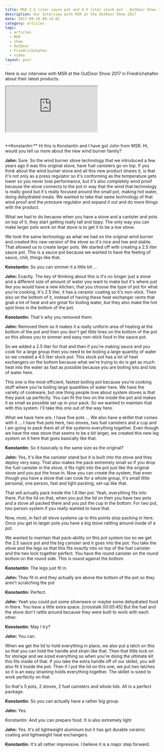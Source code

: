 ```yaml
---
title: MSR 2.5 liter sauce pot and 4.5 liter stock pot - OutDoor Show 2017 Review
description: Our Interview with MSR at the OutDoor Show 2017
date: 2017-09-26 09:14:01
category: articles
tags:
  - articles
  - MSR
  - show
  - OutDoor
  - Friedrichshafen
  - video
layout: post
---
```


Here is our interview with MSR at the OutDoor Show 2017 in Friedrichshafen about their latest products.

<div class="embed-responsive embed-responsive-16by9">
    <iframe class="embed-responsive-item" src="https://www.youtube.com/embed/sTRwurbnU7A"></iframe>
</div>
<br>
<!--more-->
<div id="amzn-assoc-ad-cc781bfd-577f-4efb-9da6-75cb9fc7d1c2"></div><script async src="//z-na.amazon-adsystem.com/widgets/onejs?MarketPlace=US&adInstanceId=cc781bfd-577f-4efb-9da6-75cb9fc7d1c2"></script><br>
**Konstantin:**	Hi this is Konstantin and I have got John from MSR. Hi, would you tell us more about the new wind burner family?

**John:**	Sure. So the wind burner stove technology that we introduced a few years ago it was this original stove, have fuel canisters go on top. If you think about the wind burner stove and all this new product shares it, is that it's not only as a press regulator so it's conforming as the temperature gets lower so you never lose performance, but it's also completely wind proof because the stove connects to the pot in way that the wind that technology is really good but it's really focused around the small pot, making hot water, doing dehydrated meals. We wanted to take that same technology of that wind proof and the pressure regulator and expand it out and do more things with the product.

What we had to do because when you have a stove and a canister and pots on top of it, they start getting really tall and tippy. The only way you can make larger pots work on that stove is to get it to be a low stove.

We took the same technology as what we had on the original wind burner and created this new version of the stove so it's nice and low and stable. That allowed us to create larger pots. We started off with creating a 2.5 liter sauce pot. This is a sauce pot because we wanted to have the feeling of sauce, chili, things like that.

**Konstantin:**	So you can simmer it a little bit ...

**John:**	Exactly. The key of thinking about this is it's no longer just a stove and a different size of amount of water you want to make but it's where just like you would have a new kitchen, that you choose the type of pot for what you're cooking. It's 2.5 liter, it has a ceramic coating so it's non-stick. Then also on the bottom of it, instead of having these heat exchanger vents that grab a lot of heat and are great for boiling water, but they also make the hot spot lines in the bottom of the pot.

**Konstantin:**	That's why you removed them.

**John:**	Removed them so it makes it a really uniform area of heating at the bottom of the pot and then you don't get little lines on the bottom of the pot so this allows you to simmer and easy non-stick food in the sauce pot.

So we added a 2.5 liter for that and then if you're making sauce and you cook for a large group then you need to be boiling a large quantity of water so we created a 4.5 liter stock pot. This stock pot has a lot of heat exchangers on the bottom because what we're trying to do is get as much heat into the water as fast as possible because you are boiling lots and lots of water here.

This one is the most efficient, fastest boiling pot because you're cooking stuff where you're boiling large quantities of water here. We have the variety of cookware, but one thing people love about system stoves is that they pack up perfectly. You can fit the two on the inside the pot and makes it as small as possible set up in your pack. So we wanted to maintain that with this system. I'll take this one out of the way here.

What we have here are, I have five pots ... We also have a skillet that comes with it ... I have five pots here, two stoves, two fuel canisters and a cup and I am going to pack them all of the systems everything together. Even though we have the new stove that seems to be a bit larger, we created this new leg system on it here that goes basically like that.

**Konstantin:**	So it basically is the same size as the original?

**John:**	Yes, it's like the canister stand but it is built into the stove and they deploy very easy. That also makes the pack extremely small so if you drop the fuel canister in the stove, it fits right into the pot just like the original stove and you put the hose in. Now you can create the system, that even though you have a stove that can cook for a whole group, it's small little personal, one person, fast and light packing, set-up like that.

That will actually pack inside the 1.8 liter pot. Yeah, everything fits into there. Put the lid on that, when you put the lid on then you have two pots and a stove all packed there and you put the cup in the bottom. For two pot, two person system if you really wanted to have that.

Now, most, in fact all stove systems up to this points stop packing in here. Once you get to larger pots you have a big stove rattling around inside of a pot.

We wanted to maintain that pack-ability on this pot system too so we get the 2.5 sauce pot and the big canister and it goes into the pot. You take the stove and the legs so that this fits exactly into on top of the fuel canister and the two lock together perfect. You have the round canister on the round bottom on the round side. This is round against the bottom.

**Konstantin:**	The legs just fit in.

**John:**	They fit in and they actually are above the bottom of the pot so they aren't scratching the pot

**Konstantin:**	Perfect.

**John:**	Yeah you could put some silverware or maybe some dehydrated food in there. You have a little extra space. [crosstalk 00:05:45] But the fuel and the stove don't rattle around because they were built to work with each other.

**Konstantin:**	May I try?

**John:**	You can.

When we get the lid to hold everything in place, we also put a latch on this so that you can hold the handle and strain like that. Then that little lock on for storage and we sized everything so when you're doing the ultimate kit this fits inside of that. If you take the extra handle off of our skillet, you will also fit it inside the pot. Then if I put the lid on this one, we put two latches so it is an easy straining holds everything together. The skillet is sized to work perfectly on that.

So that's 5 pots, 2 stoves, 2 fuel canisters and whole lids. All in a perfect package.

**Konstantin:**	So you can actually have a rather big group.

**John:**	Yes.

Konstantin:	And you can prepare food. It is also extremely light

**John:**	Yes. It's all lightweight aluminum but it has got durable ceramic coating and lightweight heat exchangers.

**Konstantin:**	It's all rather impressive. I believe it is a major step forward.
